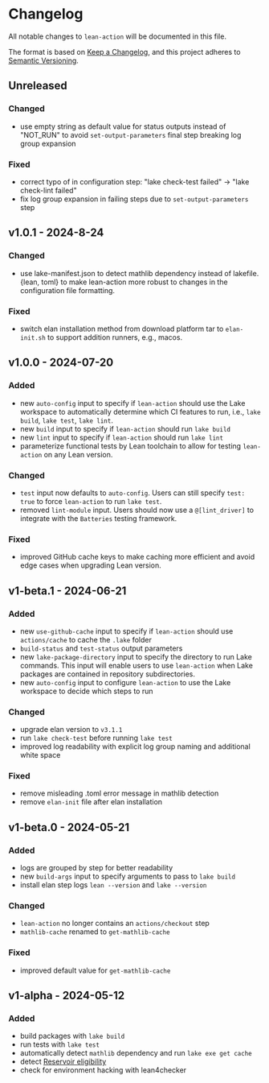# Changelog

All notable changes to `lean-action` will be documented in this file.

The format is based on [Keep a Changelog](https://keepachangelog.com/en/1.1.0/),
and this project adheres to [Semantic Versioning](https://semver.org/spec/v2.0.0.html).

## Unreleased

### Changed

- use empty string as default value for status outputs instead of "NOT_RUN"
to avoid `set-output-parameters` final step breaking log group expansion

### Fixed

- correct typo of in configuration step: "lake check-test failed" -> "lake check-lint failed"
- fix log group expansion in failing steps due to `set-output-parameters` step

## v1.0.1 - 2024-8-24

### Changed

- use lake-manifest.json to detect mathlib dependency instead of lakefile.{lean, toml}
to make lean-action more robust to changes in the configuration file formatting.

### Fixed

- switch elan installation method from download platform tar to `elan-init.sh`
to support addition runners, e.g., macos.

## v1.0.0 - 2024-07-20

### Added

- new `auto-config` input
to specify if `lean-action` should use the Lake workspace
to automatically determine which CI features to run, i.e., `lake build`, `lake test`, `lake lint`.
- new `build` input to specify if `lean-action` should run `lake build`
- new `lint` input to specify if `lean-action` should run `lake lint`
- parameterize functional tests by Lean toolchain to allow for testing `lean-action` on any Lean version.

### Changed

- `test` input now defaults to `auto-config`.
Users can still specify `test: true` to force `lean-action` to run `lake test`.
- removed `lint-module` input.
Users should now use a `@[lint_driver]` to integrate with the `Batteries` testing framework.

### Fixed

- improved GitHub cache keys
to make caching more efficient and avoid edge cases when upgrading Lean version.

## v1-beta.1 - 2024-06-21

### Added

- new `use-github-cache` input to specify if `lean-action` should use `actions/cache` to cache the `.lake` folder
- `build-status` and `test-status` output parameters
- new `lake-package-directory` input to specify the directory to run Lake commands.
This input will enable users to use `lean-action` when Lake packages are contained in repository subdirectories.
- new `auto-config` input to configure `lean-action` to use the Lake workspace to decide which steps to run

### Changed

- upgrade elan version to `v3.1.1`
- run `lake check-test` before running `lake test`
- improved log readability with explicit log group naming and additional white space

### Fixed

- remove misleading .toml error message in mathlib detection
- remove `elan-init` file after elan installation

## v1-beta.0 - 2024-05-21

### Added

- logs are grouped by step for better readability
- new `build-args` input to specify arguments to pass to `lake build`
- install elan step logs `lean --version` and `lake --version`

### Changed

- `lean-action` no longer contains an `actions/checkout` step
- `mathlib-cache` renamed to `get-mathlib-cache`

### Fixed

- improved default value for `get-mathlib-cache`

## v1-alpha - 2024-05-12

### Added

- build packages with `lake build`
- run tests with `lake test`
- automatically detect `mathlib` dependency and run `lake exe get cache`
- detect [Reservoir eligibility](https://reservoir.lean-lang.org/inclusion-criteria)
- check for environment hacking with lean4checker
